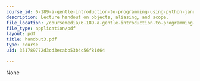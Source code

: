 ```yaml
---
course_id: 6-189-a-gentle-introduction-to-programming-using-python-january-iap-2008
description: Lecture handout on objects, aliasing, and scope.
file_location: /coursemedia/6-189-a-gentle-introduction-to-programming-using-python-january-iap-2008/351789772d3cd3ecabb53b4c56f81d64_handout3.pdf
file_type: application/pdf
layout: pdf
title: handout3.pdf
type: course
uid: 351789772d3cd3ecabb53b4c56f81d64

---
```

None